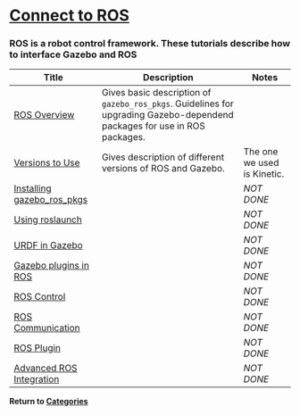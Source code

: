 # [Connect to ROS][1]

### ROS is a robot control framework.  These tutorials describe how to interface Gazebo and ROS

|Title|Description|Notes|
|----|----|----|
|[ROS Overview][2]|Gives basic description of `gazebo_ros_pkgs`. Guidelines for upgrading Gazebo-dependend packages for use in ROS packages.||
|[Versions to Use][3]|Gives description of different versions of ROS and Gazebo.|The one we used is Kinetic.|
|[Installing gazebo_ros_pkgs][4]||*NOT DONE*|
|[Using roslaunch][5]||*NOT DONE*|
|[URDF in Gazebo][6]||*NOT DONE*|
|[Gazebo plugins in ROS][7]||*NOT DONE*|
|[ROS Control][8]||*NOT DONE*|
|[ROS Communication][9]||*NOT DONE*|
|[ROS Plugin][10]||*NOT DONE*|
|[Advanced ROS Integration][11]||*NOT DONE*|

**Return to [Categories][12]**

[1]: http://gazebosim.org/tutorials?cat=connect_ros
[2]: ../gazebo_notes/ros_overview.md
[3]: http://gazebosim.org/tutorials?tut=ros_wrapper_versions&cat=connect_ros
[4]: ../gazebo_notes/install_pkgs.md
[5]: ../gazebo_notes/roslaunch.md
[6]: ../gazebo_notes/urdf.md
[7]: ../gazebo_notes/plugins_in_ros.md
[8]: ../gazebo_notes/ros_control.md
[9]: ../gazebo_notes/ros_communication.md
[10]: ../gazebo_notes/ros_plugin.md
[11]: ../gazebo_notes/advance_ros_integration.md
[12]: ../gazebo_notes.md
